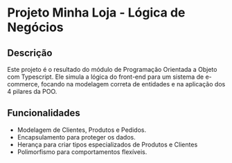 # Projeto Minha Loja - Lógica de Negócios

## Descrição
Este projeto é o resultado do módulo de Programação Orientada a Objeto com Typescript. Ele simula a lógica do front-end para um sistema de e-commerce, focando na modelagem correta de entidades e na aplicação dos 4 pilares da POO.

## Funcionalidades
- Modelagem de Clientes, Produtos e Pedidos.
- Encapsulamento para proteger os dados.
- Herança para criar tipos especializados de Produtos e Clientes
- Polimorfismo para comportamentos flexíveis.